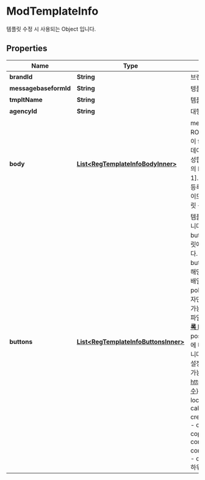 

# ModTemplateInfo

템플릿 수정 시 사용되는 Object 입니다. 

## Properties

| Name | Type | Description | Notes |
|------------ | ------------- | ------------- | -------------|
|**brandId** | **String** | 브랜드ID |  |
|**messagebaseformId** | **String** | 텡플릿 양식 ID |  [optional] |
|**tmpltName** | **String** | 템플릿명 |  |
|**agencyId** | **String** | 대행사ID |  [optional] |
|**body** | [**List&lt;RegTemplateInfoBodyInner&gt;**](RegTemplateInfoBodyInner.md) | messagebaseform JSON의 ROOT.params[n-1] object의 type 이 file, string 인 경우, 각 속성에 맞는 데이터 Object를 사용하여 템플릿을 구성합니다. messageabseform JSON의 ROOT.params[n-1].isMandatory 가 true 이면 템플릿 등록을 위해 필수로 등록해야 하는 요소이므로 반드시 데이터를 설정해야 템플릿 등록이 가능합니다.  |  |
|**buttons** | [**List&lt;RegTemplateInfoButtonsInner&gt;**](RegTemplateInfoButtonsInner.md) | 템플릿에 버튼을 설정하는 경우 지정합니다.   이통사 발송규격에서 제공되는 buttons와 동일한 사용 방식으로 템플릿에 표시되는 버튼을 지정할수 있습니다. 이미지 템플릿 슬라이드형의 경우 buttons 배열 내 object가 각 카드에 해당하며, object 하위 suggestions 배열 내에 messagebaseform의 policyInfo.maxButtonCount 지정 숫자만큼 버튼을 등록할 수 있습니다. 지정 가능한 RCS 버튼 액션은 아래 링크의 파일을 확인해 주세요.  **[버튼 Action 목록 Link](https://file.rcsbizcenter.com/231214143124234/TS-231214143124234-fVDQnA_1.xlsx)**  actiond의 displayText, postback을 제외한 action 하위 항목에 다음과 같이 변수부를 지정할 수 있습니다. - urlAction: openUrl 하위 url 설정 값 중 URL 하위 경로만 변수 지정 가능 (예, https://www.rcsbizcenter.com/{{변수}}) - mapAction(좌표, 쿼리 방식): location 하위 속성의 값 - calendarAction: createCalendarEvent 하위 속성의 값 - clipboardAction: copyToClipboard 하위 속성의 값 - composeAction: composeTextMessage 하위 속성 값 - dialerAction: dialPhoneNumber 하위 속성의 값  |  [optional] |



